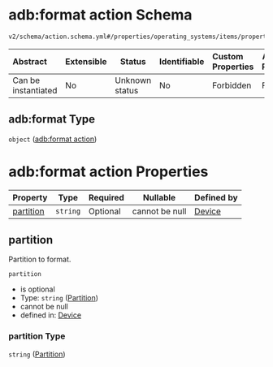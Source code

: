 # adb:format action Schema

```txt
v2/schema/action.schema.yml#/properties/operating_systems/items/properties/steps/items/properties/actions/items/oneOf/16/properties/adb:format
```




| Abstract            | Extensible | Status         | Identifiable | Custom Properties | Additional Properties | Access Restrictions | Defined In                                                           |
| :------------------ | ---------- | -------------- | ------------ | :---------------- | --------------------- | ------------------- | -------------------------------------------------------------------- |
| Can be instantiated | No         | Unknown status | No           | Forbidden         | Forbidden             | none                | [device.schema.json\*](../device.schema.json "open original schema") |

## adb:format Type

`object` ([adb:format action](device-properties-operating-systems-operating-system-properties-steps-step-properties-group-step-action-oneof-adbformat-action-properties-adbformat-action.md))

# adb:format action Properties

| Property                | Type     | Required | Nullable       | Defined by                                                                                                                                                                                                                                                                                                                                                         |
| :---------------------- | -------- | -------- | -------------- | :----------------------------------------------------------------------------------------------------------------------------------------------------------------------------------------------------------------------------------------------------------------------------------------------------------------------------------------------------------------- |
| [partition](#partition) | `string` | Optional | cannot be null | [Device](device-properties-operating-systems-operating-system-properties-steps-step-properties-group-step-action-oneof-adbformat-action-properties-adbformat-action-properties-partition.md "v2/schema/action.schema.yml#/properties/operating_systems/items/properties/steps/items/properties/actions/items/oneOf/16/properties/adb:format/properties/partition") |

## partition

Partition to format.


`partition`

-   is optional
-   Type: `string` ([Partition](device-properties-operating-systems-operating-system-properties-steps-step-properties-group-step-action-oneof-adbformat-action-properties-adbformat-action-properties-partition.md))
-   cannot be null
-   defined in: [Device](device-properties-operating-systems-operating-system-properties-steps-step-properties-group-step-action-oneof-adbformat-action-properties-adbformat-action-properties-partition.md "v2/schema/action.schema.yml#/properties/operating_systems/items/properties/steps/items/properties/actions/items/oneOf/16/properties/adb:format/properties/partition")

### partition Type

`string` ([Partition](device-properties-operating-systems-operating-system-properties-steps-step-properties-group-step-action-oneof-adbformat-action-properties-adbformat-action-properties-partition.md))
